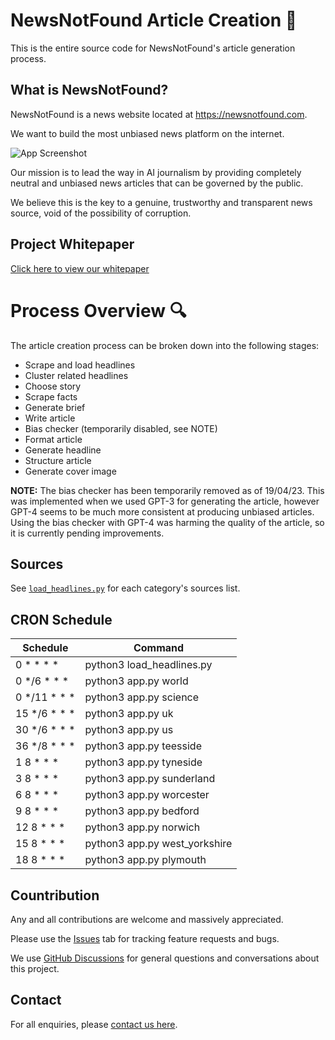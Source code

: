 # NewsNotFound Article Creation 📰

This is the entire source code for NewsNotFound's article generation process. 

## What is NewsNotFound?

NewsNotFound is a news website located at https://newsnotfound.com.

We want to build the most unbiased news platform on the internet.

![App Screenshot](http://newsnotfound.com/wp-content/uploads/2023/04/1677003418639-jpeg-e1682077026373.webp)

Our mission is to lead the way in AI journalism by providing completely neutral and unbiased news articles that can be governed by the public.

We believe this is the key to a genuine, trustworthy and transparent news source, void of the possibility of corruption.

## Project Whitepaper

[Click here to view our whitepaper](https://newsnotfound.com/whitepaper/)


# Process Overview 🔍

The article creation process can be broken down into the following stages:

- Scrape and load headlines
- Cluster related headlines
- Choose story
- Scrape facts
- Generate brief
- Write article
- Bias checker (temporarily disabled, see NOTE)
- Format article
- Generate headline
- Structure article
- Generate cover image

**NOTE:** The bias checker has been temporarily removed as of 19/04/23. This was implemented when we used GPT-3 for generating the article, however GPT-4 seems to be much more consistent at producing unbiased articles. Using the bias checker with GPT-4 was harming the quality of the article, so it is currently pending improvements.

## Sources

See [`load_headlines.py`](https://github.com/joshwallerr/newsnotfound/blob/main/load_headlines.py) for each category's sources list.

## CRON Schedule

| Schedule | Command |
|--------------|---------------------------|
| 0 * * * *    | python3 load_headlines.py |
| 0 */6 * * *  | python3 app.py world |
| 0 */11 * * * | python3 app.py science |
| 15 */6 * * * | python3 app.py uk |
| 30 */6 * * * | python3 app.py us |
| 36 */8 * * * | python3 app.py teesside |
| 1 8 * * *    | python3 app.py tyneside |
| 3 8 * * *    | python3 app.py sunderland |
| 6 8 * * *    | python3 app.py worcester |
| 9 8 * * *    | python3 app.py bedford |
| 12 8 * * *   | python3 app.py norwich |
| 15 8 * * *   | python3 app.py west_yorkshire |
| 18 8 * * *   | python3 app.py plymouth |

## Countribution

Any and all contributions are welcome and massively appreciated.

Please use the [Issues](https://github.com/joshwallerr/newsnotfound/issues) tab for tracking feature requests and bugs.

We use [GitHub Discussions](https://github.com/joshwallerr/newsnotfound/discussions) for general questions and conversations about this project.

## Contact

For all enquiries, please [contact us here](https://newsnotfound.com/contact/).